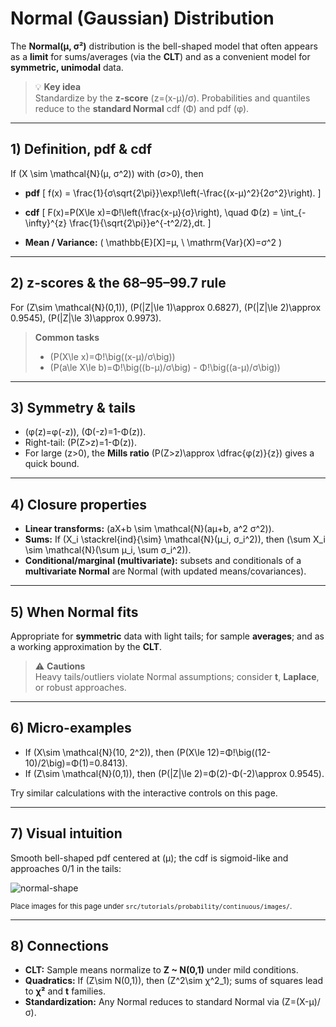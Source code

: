 # Normal (Gaussian) Distribution

The **Normal(μ, σ²)** distribution is the bell-shaped model that often appears as a **limit** for sums/averages (via the **CLT**) and as a convenient model for **symmetric, unimodal** data.

> 💡 **Key idea**  
> Standardize by the **z-score** \(z=(x-μ)/σ\). Probabilities and quantiles reduce to the **standard Normal** cdf \(Φ\) and pdf \(φ\).

---

## 1) Definition, pdf & cdf

If \(X \sim \mathcal{N}(μ, σ^2)\) with \(σ>0\), then

- **pdf**
  \[
  f(x) = \frac{1}{σ\sqrt{2\pi}}\exp\!\left(-\frac{(x-μ)^2}{2σ^2}\right).
  \]

- **cdf**
  \[
  F(x)=P(X\le x)=Φ\!\left(\frac{x-μ}{σ}\right), \quad
  Φ(z) = \int_{-\infty}^{z} \frac{1}{\sqrt{2\pi}}e^{-t^2/2}\,dt.
  \]

- **Mean / Variance:** \( \mathbb{E}[X]=μ, \ \mathrm{Var}(X)=σ^2 \)

---

## 2) z-scores & the 68–95–99.7 rule

For \(Z\sim \mathcal{N}(0,1)\), \(P(|Z|\le 1)\approx 0.6827\), \(P(|Z|\le 2)\approx 0.9545\), \(P(|Z|\le 3)\approx 0.9973\).

> **Common tasks**
> - \(P(X\le x)=Φ\!\big((x-μ)/σ\big)\)  
> - \(P(a\le X\le b)=Φ\!\big((b-μ)/σ\big) - Φ\!\big((a-μ)/σ\big)\)

---

## 3) Symmetry & tails

- \(φ(z)=φ(-z)\), \(Φ(-z)=1-Φ(z)\).  
- Right-tail: \(P(Z>z)=1-Φ(z)\).  
- For large \(z>0\), the **Mills ratio** \(P(Z>z)\approx \dfrac{φ(z)}{z}\) gives a quick bound.

---

## 4) Closure properties

- **Linear transforms:** \(aX+b \sim \mathcal{N}(aμ+b, a^2 σ^2)\).  
- **Sums:** If \(X_i \stackrel{ind}{\sim} \mathcal{N}(μ_i, σ_i^2)\), then \(\sum X_i \sim \mathcal{N}(\sum μ_i, \sum σ_i^2)\).  
- **Conditional/marginal (multivariate):** subsets and conditionals of a **multivariate Normal** are Normal (with updated means/covariances).

---

## 5) When Normal fits

Appropriate for **symmetric** data with light tails; for sample **averages**; and as a working approximation by the **CLT**.

> ⚠️ **Cautions**  
> Heavy tails/outliers violate Normal assumptions; consider **t**, **Laplace**, or robust approaches.

---

## 6) Micro-examples

- If \(X\sim \mathcal{N}(10, 2^2)\), then \(P(X\le 12)=Φ\!\big((12-10)/2\big)=Φ(1)=0.8413\).  
- If \(Z\sim \mathcal{N}(0,1)\), then \(P(|Z|\le 2)=Φ(2)-Φ(-2)\approx 0.9545\).

Try similar calculations with the interactive controls on this page.

---

## 7) Visual intuition

Smooth bell-shaped pdf centered at \(μ\); the cdf is sigmoid-like and approaches 0/1 in the tails:

![normal-shape](./images/normal-shape-placeholder.png)

<small>Place images for this page under `src/tutorials/probability/continuous/images/`.</small>

---

## 8) Connections

- **CLT:** Sample means normalize to **Z ~ N(0,1)** under mild conditions.  
- **Quadratics:** If \(Z\sim N(0,1)\), then \(Z^2\sim χ^2_1\); sums of squares lead to **χ²** and **t** families.  
- **Standardization:** Any Normal reduces to standard Normal via \(Z=(X-μ)/σ\).
